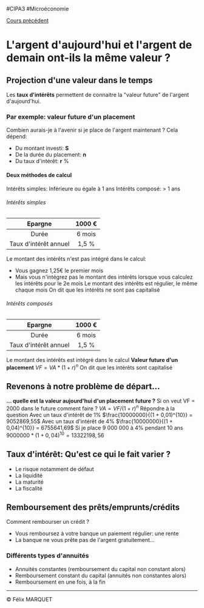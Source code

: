 #CIPA3 #Microéconomie

[Cours précédent](Microéconomie%20Cours%203.md)

# L'argent d'aujourd'hui et l'argent de demain ont-ils la même valeur ?
## Projection d'une valeur dans le temps
Les **taux d'intérêts** permettent de connaitre la "valeur future" de l'argent d'aujourd'hui.
### Par exemple: valeur future d'un placement
Combien aurais-je à l'avenir si je place de l'argent maintenant ?
Cela dépend: 
- Du montant investi: **S**
- De la durée du placement: **n**
- Du taux d'intérêt: **r** %
#### Deux méthodes de calcul
Intérêts simples: Inférieure ou égale à 1 ans
Intérêts composé: > 1 ans

###### Intérêts simples
|        Epargne        | 1000 € |
| :-------------------: | :----: |
|         Durée         | 6 mois |
| Taux d'intérêt annuel | 1,5 %  |
Le montant des intérêts n'est pas intégré dans le calcul:
- Vous gagnez 1,25€ le premier mois
- Mais vous n'intégrez pas le montant des intérêts lorsque vous calculez les intérêts pour le 2e mois
Le montant des intérêts est régulier, le même chaque mois
On dit que les intérêts ne sont pas capitalisé
###### Intérêts composés

|        Epargne        | 1000 € |
| :-------------------: | :----: |
|         Durée         | 6 mois |
| Taux d'intérêt annuel | 1,5 %  |

Le montant des intérêts est intégré dans le calcul
**Valeur future d'un placement** 
$VF = VA * (1 + r)^n$
On dit que les intérêts sont capitalisé
## Revenons à notre problème de départ...
**... quelle est la valeur aujourd'hui d'un placement future ?**
Si on veut VF = 2000 dans le future comment faire ?
$VA = VF / (1+r)^n$
Répondre à la question
Avec un taux d'intérêt de 1%
$\frac{10000000}{(1 + 0,01)^{10}} = 9052869,55$
Avec un taux d'intérêt de 4%
$\frac{10000000}{(1 + 0,04)^{10}} = 6755641,69$
Si je place 9 000 000 à 4% pendant 10 ans
$9000000 * (1 + 0,04)^{10} = 13322198,56$
## Taux d'intérêt: Qu'est ce qui le fait varier ?
- Le risque notamment de défaut
- La liquidité
- La maturité
- La fiscalité

## Remboursement des prêts/emprunts/crédits
Comment rembourser un crédit ?
- Vous remboursez à votre banque un paiement régulier: une rente
- La banque ne vous prête pas de l'argent gratuitement...
### Différents types d'annuités
- Annuités constantes (remboursement du capital non constant alors)
- Remboursement constant du capital (annuités non constantes alors)
- Remboursement en une fois, à la fin


---
&copy; Félix MARQUET